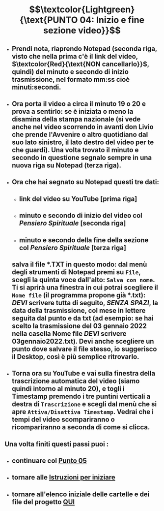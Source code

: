 # $$\textcolor{Lightgreen}{\text{PUNTO 04: Inizio e fine sezione video}}$$

- ## Prendi nota, riaprendo Notepad (seconda riga, visto che nella prima c'è il link del video, $\textcolor{Red}{\text{NON cancellarlo}}$, quindi) del minuto e secondo di inizio trasmissione, nel formato mm:ss cioè minuti:secondi. ##
- ## Ora porta il video a circa il minuto 19 o 20 e prova a sentirlo: se è iniziata o meno la disamina della stampa nazionale (si vede anche nel video scorrendo in avanti don Livio che prende l'Avvenire o altro quotidiano dal suo lato sinistro, il lato destro del video per te che guardi). Una volta trovato il minuto e secondo in questione segnalo sempre in una nuova riga su Notepad (terza riga). ##
- ## Ora che hai segnato su Notepad questi tre dati: ##
  - ## link del video su YouTube [prima riga] ##
  - ## minuto e secondo di inizio del video col *Pensiero Spirituale* [seconda riga] ##
  - ## minuto e secondo della fine della sezione col *Pensiero Spirituale* [terza riga] ##
  ## salva il file \*.TXT in questo modo: dal menù degli strumenti di Notepad premi su `File`, scegli la quinta voce dall'alto: `Salva con nome`. Ti si aprirà una finestra in cui potrai scegliere il `Nome file` (il programma propone già \*.txt): *DEVI* scrivere tutta di seguito, *SENZA SPAZI*, la data della trasmissione, col mese in lettere seguita dal punto e da txt (ad esempio: se hai scelto la trasmissione del 03 gennaio 2022 nella casella Nome file *DEVI* scrivere 03gennaio2022.txt). Devi anche scegliere un punto dove salvare il file stesso, io suggerisco il Desktop, così è più semplice ritrovarlo. ##

- ## Torna ora su YouTube e vai sulla finestra della trascrizione automatica del video (siamo quindi intorno al minuto 20), e togli i Timestamp premendo i tre puntini verticali a destra di `Trascrizione` e scegli dal menù che si apre `Attiva/Disattiva Timestamp`. Vedrai che i tempi del video scompariranno o ricompariranno a seconda di come si clicca. ##

## Una volta finiti questi passi puoi : ##
- ## continuare col [Punto 05](https://github.com/EmanueleTinari/Pensieri/blob/main/Istruzioni/05_EstrazioneSalvataggioTrascrizione.md) ##
- ## tornare alle [Istruzioni per iniziare](https://github.com/EmanueleTinari/Pensieri/blob/main/Istruzioni%20per%20iniziare.md) ##
- ## tornare all'elenco iniziale delle cartelle e dei file del progetto [QUI](https://github.com/EmanueleTinari/Pensieri) ##
